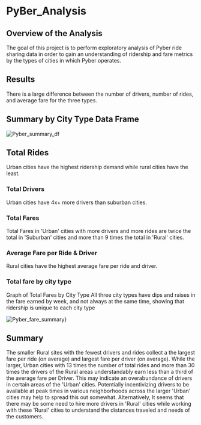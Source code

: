 # PyBer_Analysis
## Overview of the Analysis
The goal of this project is to perform exploratory analysis of Pyber ride sharing data in order to gain an understanding of ridership and fare metrics by the types of cities in which Pyber operates. 

## Results
There is a large difference between the number of drivers, number of rides, and average fare for the three types.

## Summary by City Type Data Frame

![Pyber_summary_df](https://user-images.githubusercontent.com/104873181/193438674-6a9cef5c-76e9-4412-8099-dafb6ff778fe.png)

## Total Rides
Urban cities have the highest ridership demand while rural cities have the least.

### Total Drivers
Urban cities have 4x+ more drivers than suburban cities.

### Total Fares
Total Fares in 'Urban' cities with more drivers and more rides are twice the total in 'Suburban' cities and more than 9 times the total in 'Rural' cities.

### Average Fare per Ride & Driver
Rural cities have the highest average fare per ride and driver.

### Total fare by city type
Graph of Total Fares by City Type All three city types have dips and raises in the fare earned by week, and not always at the same time, showing that ridership is unique to each city type

![Pyber_fare_summary}](https://user-images.githubusercontent.com/104873181/193438388-8e3c9feb-b6ca-46c5-b5be-4343e182ecf7.png)

## Summary

The smaller Rural sites with the fewest drivers and rides collect a the largest fare per ride (on average) and largest fare per driver (on average). While the larger, Urban cities with 13 times the number of total rides and more than 30 times the drivers of the Rural areas understandably earn less than a third of the average fare per Driver. This may indicate an overabundance of drivers in certain areas of the 'Urban' cities. Potentially incentivizing drivers to be available at peak times in various neighborhoods across the larger 'Urban' cities may help to spread this out somewhat. Alternatively, It seems that there may be some need to hire more drivers in 'Rural' cities while working with these 'Rural' cities to understand the distances traveled and needs of the customers.
